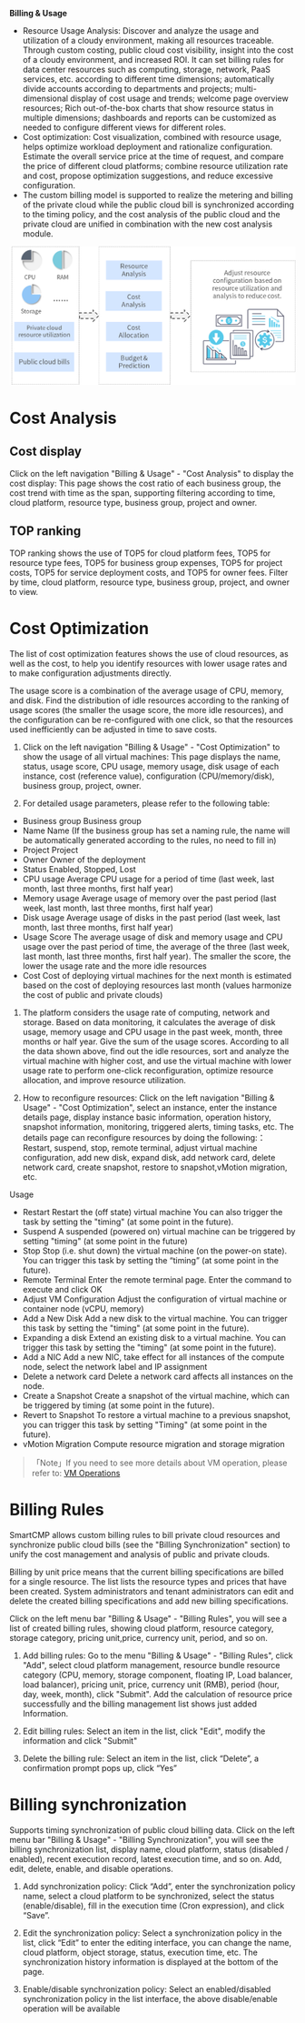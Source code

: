 **Billing & Usage**

+ Resource Usage Analysis: Discover and analyze the usage and utilization of a cloudy environment, making all resources traceable. Through custom costing, public cloud cost visibility, insight into the cost of a cloudy environment, and increased ROI. It can set billing rules for data center resources such as computing, storage, network, PaaS services, etc. according to different time dimensions; automatically divide accounts according to departments and projects; multi-dimensional display of cost usage and trends; welcome page overview resources; Rich out-of-the-box charts that show resource status in multiple dimensions; dashboards and reports can be customized as needed to configure different views for different roles.
+ Cost optimization: Cost visualization, combined with resource usage, helps optimize workload deployment and rationalize configuration. Estimate the overall service price at the time of request, and compare the price of different cloud platforms; combine resource utilization rate and cost, propose optimization suggestions, and reduce excessive configuration.
+ The custom billing model is supported to realize the metering and billing of the private cloud while the public cloud bill is synchronized according to the timing policy, and the cost analysis of the public cloud and the private cloud are unified in combination with the new cost analysis module.

![Billing](../../picture/Admin/Billing.png)

# Cost Analysis

## Cost display 

Click on the left navigation "Billing & Usage" - "Cost Analysis" to display the cost display: This page shows the cost ratio of each business group, the cost trend with time as the span, supporting filtering according to time, cloud platform, resource type, business group, project and owner.

## TOP ranking

TOP ranking shows the use of TOP5 for cloud platform fees, TOP5 for resource type fees, TOP5 for business group expenses, TOP5 for project costs, TOP5 for service deployment costs, and TOP5 for owner fees. Filter by time, cloud platform, resource type, business group, project, and owner to view.

# Cost Optimization

The list of cost optimization features shows the use of cloud resources, as well as the cost, to help you identify resources with lower usage rates and to make configuration adjustments directly.

The usage score is a combination of the average usage of CPU, memory, and disk. Find the distribution of idle resources according to the ranking of usage scores (the smaller the usage score, the more idle resources), and the configuration can be re-configured with one click, so that the resources used inefficiently can be adjusted in time to save costs.

1. Click on the left navigation "Billing & Usage" - "Cost Optimization" to show the usage of all virtual machines: This page displays the name, status, usage score, CPU usage, memory usage, disk usage of each instance, cost (reference value), configuration (CPU/memory/disk), business group, project, owner.

2. For detailed usage parameters, please refer to the following table:

 + Business group	Business group
 + Name         	Name (If the business group has set a naming rule, the name will be automatically generated according to the rules, no need to fill in)
 + Project	        Project
 + Owner	        Owner of the deployment
 + Status	        Enabled, Stopped, Lost
 + CPU usage	    Average CPU usage for a period of time (last week, last month, last three months, first half year)
 + Memory usage	    Average usage of memory over the past period (last week, last month, last three months, first half year)
 + Disk usage	    Average usage of disks in the past period (last week, last month, last three months, first half year)
 + Usage Score	    The average usage of disk and memory usage and CPU usage over the past period of time, the average of the three (last week, last month, last three months, first half year). The smaller the score, the lower the usage rate and the more idle resources
 + Cost	            Cost of deploying virtual machines for the next month is estimated based on the cost of deploying resources last month (values harmonize the cost of public and private clouds)



1. The platform considers the usage rate of computing, network and storage. Based on data monitoring, it calculates the average of disk usage, memory usage and CPU usage in the past week, month, three months or half year. Give the sum of the usage scores. According to all the data shown above, find out the idle resources, sort and analyze the virtual machine with higher cost, and use the virtual machine with lower usage rate to perform one-click reconfiguration, optimize resource allocation, and improve resource utilization.

2. How to reconfigure resources:
  Click on the left navigation "Billing & Usage" - "Cost Optimization", select an instance, enter the instance details page, display instance basic information, operation history, snapshot information, monitoring, triggered alerts, timing tasks, etc. The details page can reconfigure resources by doing the following:：
  Restart, suspend, stop, remote terminal, adjust virtual machine configuration, add new disk, expand disk, add network card, delete network card, create snapshot, restore to snapshot,vMotion migration, etc.


  Usage      
 
 + Restart           	         Restart the (off state) virtual machine You can also trigger the task by setting the "timing" (at some point in the future).
 + Suspend	                     A suspended (powered on) virtual machine can be triggered by setting "timing" (at some point in the future) 
 + Stop	                         Stop (i.e. shut down) the virtual machine (on the power-on state). You can trigger this task by setting the “timing” (at some point in the future).
 + Remote Terminal	             Enter the remote terminal page. Enter the command to execute and click OK
 + Adjust VM Configuration	     Adjust the configuration of virtual machine or container node (vCPU, memory)
 + Add a New Disk	             Add a new disk to the virtual machine. You can trigger this task by setting the "timing" (at some point in the future).
 + Expanding a disk            	 Extend an existing disk to a virtual machine. You can trigger this task by setting the "timing" (at some point in the future).
 + Add a NIC	                 Add a new NIC, take effect for all instances of the compute node, select the network label and IP assignment
 + Delete a network card	     Delete a network card affects all instances on the node.
 + Create a Snapshot	         Create a snapshot of the virtual machine, which can be triggered by timing (at some point in the future).
 + Revert to Snapshot	         To restore a virtual machine to a previous snapshot, you can trigger this task by setting "Timing" (at some point in the future).
 + vMotion Migration	         Compute resource migration and storage migration

>「Note」If you need to see more details about VM operation, please refer to: [VM Operations](https://cloudchef.github.io/doc-en/AdminDoc/06CloudServiceMgmt/Deployments.html)

# Billing Rules

SmartCMP allows custom billing rules to bill private cloud resources and synchronize public cloud bills (see the "Billing Synchronization" section) to unify the cost management and analysis of public and private clouds.

Billing by unit price means that the current billing specifications are billed for a single resource. The list lists the resource types and prices that have been created. System administrators and tenant administrators can edit and delete the created billing specifications and add new billing specifications.

Click on the left menu bar "Billing & Usage" - "Billing Rules", you will see a list of created billing rules, showing cloud platform, resource category, storage category, pricing unit,price, currency unit, period, and so on.

1. Add billing rules: Go to the menu "Billing & Usage" - "Billing Rules", click "Add", select cloud platform management, resource bundle resource category (CPU, memory, storage component, floating IP, Load balancer, load balancer), pricing unit, price, currency unit (RMB), period (hour, day, week, month), click "Submit". Add the calculation of resource price successfully and the billing management list shows just added Information.

2. Edit billing rules: Select an item in the list, click "Edit", modify the information and click "Submit"

3. Delete the billing rule: Select an item in the list, click “Delete”, a confirmation prompt pops up, click “Yes”

# Billing synchronization

Supports timing synchronization of public cloud billing data. Click on the left menu bar "Billing & Usage" - "Billing Synchronization", you will see the billing synchronization list, display name, cloud platform, status (disabled / enabled), recent execution record, latest execution time, and so on. Add, edit, delete, enable, and disable operations.

1. Add synchronization policy: Click “Add”, enter the synchronization policy name, select a cloud platform to be synchronized, select the status (enable/disable), fill in the execution time (Cron expression), and click “Save”.

2. Edit the synchronization policy: Select a synchronization policy in the list, click “Edit” to enter the editing interface, you can change the name, cloud platform, object storage, status, execution time, etc. The synchronization history information is displayed at the bottom of the page.

3. Enable/disable synchronization policy: Select an enabled/disabled synchronization policy in the list interface, the above disable/enable operation will be available
